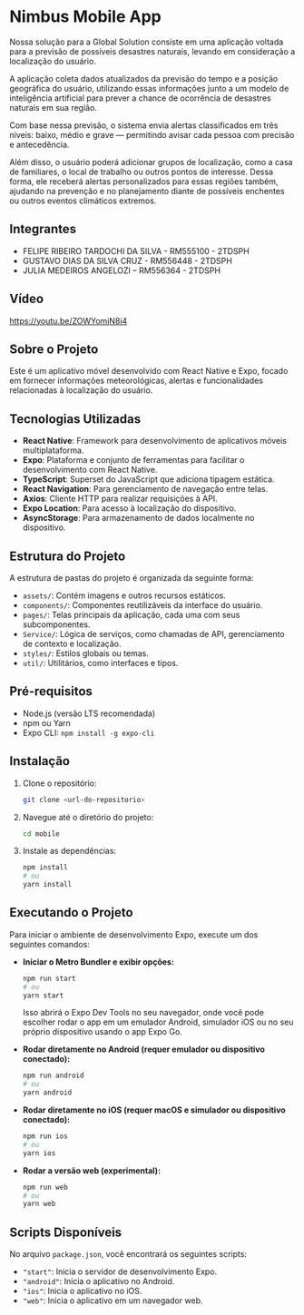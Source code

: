 # Nimbus Mobile App

Nossa solução para a Global Solution consiste em uma aplicação voltada para a previsão de possíveis desastres naturais, levando em consideração a localização do usuário.

A aplicação coleta dados atualizados da previsão do tempo e a posição geográfica do usuário, utilizando essas informações junto a um modelo de inteligência artificial para prever a chance de ocorrência de desastres naturais em sua região.

Com base nessa previsão, o sistema envia alertas classificados em três níveis: baixo, médio e grave — permitindo avisar cada pessoa com precisão e antecedência.

Além disso, o usuário poderá adicionar grupos de localização, como a casa de familiares, o local de trabalho ou outros pontos de interesse. Dessa forma, ele receberá alertas personalizados para essas regiões também, ajudando na prevenção e no planejamento diante de possíveis enchentes ou outros eventos climáticos extremos.

## Integrantes

- FELIPE RIBEIRO TARDOCHI DA SILVA - RM555100 - 2TDSPH
- GUSTAVO DIAS DA SILVA CRUZ - RM556448 - 2TDSPH
- JULIA MEDEIROS ANGELOZI – RM556364 - 2TDSPH

## Vídeo

https://youtu.be/ZOWYomjN8i4



## Sobre o Projeto

Este é um aplicativo móvel desenvolvido com React Native e Expo, focado em fornecer informações meteorológicas, alertas e funcionalidades relacionadas à localização do usuário.

## Tecnologias Utilizadas

- **React Native**: Framework para desenvolvimento de aplicativos móveis multiplataforma.
- **Expo**: Plataforma e conjunto de ferramentas para facilitar o desenvolvimento com React Native.
- **TypeScript**: Superset do JavaScript que adiciona tipagem estática.
- **React Navigation**: Para gerenciamento de navegação entre telas.
- **Axios**: Cliente HTTP para realizar requisições à API.
- **Expo Location**: Para acesso à localização do dispositivo.
- **AsyncStorage**: Para armazenamento de dados localmente no dispositivo.

## Estrutura do Projeto

A estrutura de pastas do projeto é organizada da seguinte forma:

-   `assets/`: Contém imagens e outros recursos estáticos.
-   `components/`: Componentes reutilizáveis da interface do usuário.
-   `pages/`: Telas principais da aplicação, cada uma com seus subcomponentes.
-   `Service/`: Lógica de serviços, como chamadas de API, gerenciamento de contexto e localização.
-   `styles/`: Estilos globais ou temas.
-   `util/`: Utilitários, como interfaces e tipos.

## Pré-requisitos

-   Node.js (versão LTS recomendada)
-   npm ou Yarn
-   Expo CLI: `npm install -g expo-cli`

## Instalação

1.  Clone o repositório:
    ```bash
    git clone <url-do-repositorio>
    ```
2.  Navegue até o diretório do projeto:
    ```bash
    cd mobile
    ```
3.  Instale as dependências:
    ```bash
    npm install
    # ou
    yarn install
    ```

## Executando o Projeto

Para iniciar o ambiente de desenvolvimento Expo, execute um dos seguintes comandos:

-   **Iniciar o Metro Bundler e exibir opções:**
    ```bash
    npm run start
    # ou
    yarn start
    ```
    Isso abrirá o Expo Dev Tools no seu navegador, onde você pode escolher rodar o app em um emulador Android, simulador iOS ou no seu próprio dispositivo usando o app Expo Go.

-   **Rodar diretamente no Android (requer emulador ou dispositivo conectado):**
    ```bash
    npm run android
    # ou
    yarn android
    ```

-   **Rodar diretamente no iOS (requer macOS e simulador ou dispositivo conectado):**
    ```bash
    npm run ios
    # ou
    yarn ios
    ```

-   **Rodar a versão web (experimental):**
    ```bash
    npm run web
    # ou
    yarn web
    ```

## Scripts Disponíveis

No arquivo `package.json`, você encontrará os seguintes scripts:

-   `"start"`: Inicia o servidor de desenvolvimento Expo.
-   `"android"`: Inicia o aplicativo no Android.
-   `"ios"`: Inicia o aplicativo no iOS.
-   `"web"`: Inicia o aplicativo em um navegador web.
